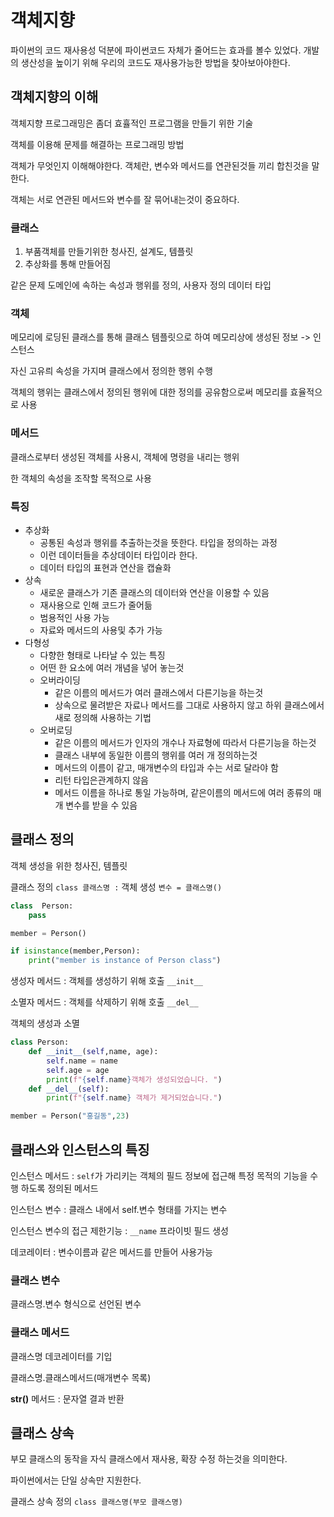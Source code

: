 # 객체지향

파이썬의 코드 재사용성 덕분에 파이썬코드 자체가 줄어드는 효과를
볼수 있었다. 개발의 생산성을 높이기 위해 우리의 코드도 재사용가능한
방법을 찾아보아야한다.

## 객체지향의 이해

객체지향 프로그래밍은 좀더 효휼적인 프로그램을 만들기 위한 기술

객체를 이용해 문제를 해결하는 프로그래밍 방법

객체가 무엇인지 이해해야한다. 객체란, 변수와 메서드를 연관된것들 끼리 합친것을 말한다. 

객체는 서로 연관된 메서드와 변수를 잘 묶어내는것이 중요하다.

### 클래스

1. 부품객체를 만들기위한 청사진, 설계도, 템플릿
2. 추상화를 통해 만들어짐

같은 문제 도메인에 속하는 속성과 행위를 정의, 사용자 정의 데이터 타입

### 객체

메모리에 로딩된 클래스를 통해 클래스 템플릿으로 하여 메모리상에 생성된 정보 -> 인스턴스

자신 고유릐 속성을 가지며 클래스에서 정의한 행위 수행

객체의 행위는 클래스에서 정의된 행위에 대한 정의를
공유함으로써 메모리를 효율적으로 사용

### 메서드

클래스로부터 생성된 객체를 사용시, 객체에 명령을 내리는 행위

한 객체의 속성을 조작할 목적으로 사용

### 특징

* 추상화
  * 공통된 속성과 행위를 추출하는것을 뜻한다. 타입을 정의하는 과정
  * 이런 데이터들을 추상데이터 타입이라 한다.
  * 데이터 타입의 표현과 연산을 캡슐화
* 상속
  * 새로운 클래스가 기존 클래스의 데이터와 연산을 이용할 수 있음
  * 재사용으로 인해 코드가 줄어듦 
  * 범용적인 사용 가능
  * 자료와 메서드의 사용및 추가 가능
* 다형성
  * 다향한 형태로 나타날 수 있는 특징
  * 어떤 한 요소에 여러 개념을 넣어 놓는것
  * 오버라이딩
    * 같은 이름의 메서드가 여러 클래스에서 다른기능을 하는것
    * 상속으로 물려받은 자료나 메서드를 그대로 사용하지 않고 하위 클래스에서 새로 정의해 사용하는 기법
  * 오버로딩
    * 같은 이름의 메서드가 인자의 개수나 자료형에 따라서 다른기능을 하는것
    * 클래스 내부에 동일한 이름의 행위를 여러 개 정의하는것
    * 메서드의 이름이 같고, 매개변수의 타입과 수는 서로 달라야 함
    * 리턴 타입은관계하지 않음
    * 메서드 이름을 하나로 통일 가능하며, 같은이름의 메서드에 여러 종류의 매개 변수를 받을 수 있음

## 클래스 정의

객체 생성을 위한 청사진, 템플릿

클래스 정의 `class 클래스명 :`
객체 생성 `변수 = 클래스명()`

```python
class  Person:
    pass

member = Person()

if isinstance(member,Person):
    print("member is instance of Person class")
```

생성자 메서드 : 객체를 생성하기 위해 호출 `__init__`

소멸자 메서드 : 객체를 삭제하기 위해 호출 `__del__`

객체의 생성과 소멸

```python
class Person:
    def __init__(self,name, age):
        self.name = name
        self.age = age
        print(f"{self.name}객체가 생성되었습니다. ")
    def __del__(self):
        print(f"{self.name} 객체가 제거되었습니다.")

member = Person("홍길동",23)
```

## 클래스와 인스턴스의 특징 

인스턴스 메서드 : `self`가 가리키는 객체의 필드 정보에 접근해
특정 목적의 기능을 수행 하도록 정의된 메서드

인스턴스 변수 : 클래스 내에서 self.변수 형태를 가지는 변수

인스턴스 변수의 접근 제한기능 : `__name` 프라이빗 필드 생성

데코레이터 : 변수이름과 같은 메서드를 만들어 사용가능

### 클래스 변수

클래스명.변수 형식으로 선언된 변수

### 클래스 메서드

클래스명 데코레이터를 기입

클래스명.클래스메서드(매개변수 목록)

__str()__ 메서드 : 문자열 결과 반환


## 클래스 상속

부모 클래스의 동작을 자식 클래스에서 재사용, 확장 수정 하는것을 의미한다.

파이썬에서는 단일 상속만 지원한다.

클래스 상속 정의 `class 클래스명(부모 클래스명)`

